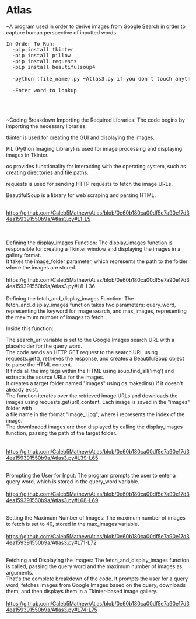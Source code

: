 # Atlas
~A program used in order to derive images from Google Search in order to capture human perspective of inputted words
<pre>
In Order To Run:  
  -pip install tkinter
  -pip install pillow
  -pip install requests
  -pip install beautifulsoup4
  
  -python (file_name).py ~Atlas3.py if you don't touch anything~
  
  -Enter word to lookup

</pre>
<br />
<br />
~Coding Breakdown
Importing the Required Libraries:
The code begins by importing the necessary libraries:

   tkinter is used for creating the GUI and displaying the images.
   
   PIL (Python Imaging Library) is used for image processing and displaying images in Tkinter.
   
   os provides functionality for interacting with the operating system, such as creating directories and file paths.
    
   requests is used for sending HTTP requests to fetch the image URLs.
    
   BeautifulSoup is a library for web scraping and parsing HTML.
<br />
<br />
   
    
https://github.com/Caleb5Mathew/Atlas/blob/0e60b180ca00df5e7a90e17d34ea159391550b9a/Atlas3.py#L1-L5

<br />
<br />
Defining the display_images Function:
    The display_images function is responsible for creating a Tkinter window and displaying the images in a gallery format.<br /> It takes the image_folder parameter, which represents the path to the       folder where the images are stored.
<br />
<br />
https://github.com/Caleb5Mathew/Atlas/blob/0e60b180ca00df5e7a90e17d34ea159391550b9a/Atlas3.py#L8-L36

<br />
<br />
Defining the fetch_and_display_images Function:
    The fetch_and_display_images function takes two parameters: query_word, representing the keyword for image search, and max_images, representing the maximum number of images to fetch.

  Inside this function:

   The search_url variable is set to the Google Images search URL with a placeholder for the query word.<br />
    The code sends an HTTP GET request to the search URL using requests.get(), retrieves the response, and creates a BeautifulSoup object to parse the HTML content.<br />
    It finds all the img tags within the HTML using soup.find_all('img') and extracts the source URLs for the images.<br />
    It creates a target folder named "images" using os.makedirs() if it doesn't already exist.<br />
    The function iterates over the retrieved image URLs and downloads the images using requests.get(url).content. Each image is saved in the "images" folder with <br />
    a file name in the format "image_i.jpg", where i represents the index of the image.<br />
    The downloaded images are then displayed by calling the display_images function, passing the path of the target folder.<br />
<br />
<br />
https://github.com/Caleb5Mathew/Atlas/blob/0e60b180ca00df5e7a90e17d34ea159391550b9a/Atlas3.py#L39-L65
<br />
<br />

Prompting the User for Input:
    The program prompts the user to enter a query word, which is stored in the query_word variable.
<br />
<br />
https://github.com/Caleb5Mathew/Atlas/blob/0e60b180ca00df5e7a90e17d34ea159391550b9a/Atlas3.py#L68-L69
<br />
<br />

Setting the Maximum Number of Images:
    The maximum number of images to fetch is set to 40, stored in the max_images variable.
<br />
<br />
https://github.com/Caleb5Mathew/Atlas/blob/0e60b180ca00df5e7a90e17d34ea159391550b9a/Atlas3.py#L71-L72
<br />
<br />

Fetching and Displaying the Images:
    The fetch_and_display_images function is called, passing the query word and the maximum number of images as arguments.<br />
    That's the complete breakdown of the code. It prompts the user for a query word, fetches images from Google Images based on the query, downloads them, and then displays them in a Tkinter-based      image gallery.
<br />
<br />
https://github.com/Caleb5Mathew/Atlas/blob/0e60b180ca00df5e7a90e17d34ea159391550b9a/Atlas3.py#L74-L75

